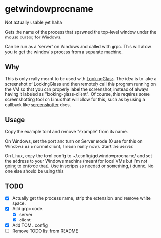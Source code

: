 # getwindowprocname
Not actually usable yet haha

Gets the name of the process that spawned the top-level window under the mouse cursor, for Windows.

Can be run as a 'server' on Windows and called with grpc. This will allow you to get the window's process from a separate machine.

## Why
This is only really meant to be used with [LookingGlass](https://github.com/gnif/LookingGlass). The idea is to take a screenshot of LookingGlass and then remotely call this program running on the VM so that you can properly label the screenshot, instead of always having it labeled as "looking-glass-client". Of course, this requires some screenshotting tool on Linux that will allow for this, such as by using a callback like [screenshotter](https://github.com/awused/screenshotter) does.

## Usage
Copy the example toml and remove "example" from its name.

On Windows, set the port and turn on Server mode (0 use for this on Windows as a normal client, I mean really now). Start the server.

On Linux, copy the toml config to ~/.config/getwindowprocname/ and set the address to your Windows machine (meant for local VMs but I'm not going to enforce that). Use in scripts as needed or something, I dunno. No one else should be using this.

## TODO
- [x] Actually get the process name, strip the extension, and remove white space.
- [x] Add grpc code.
  - [x] server
  - [x] client
- [x] Add TOML config
- [ ] Remove TODO list from README